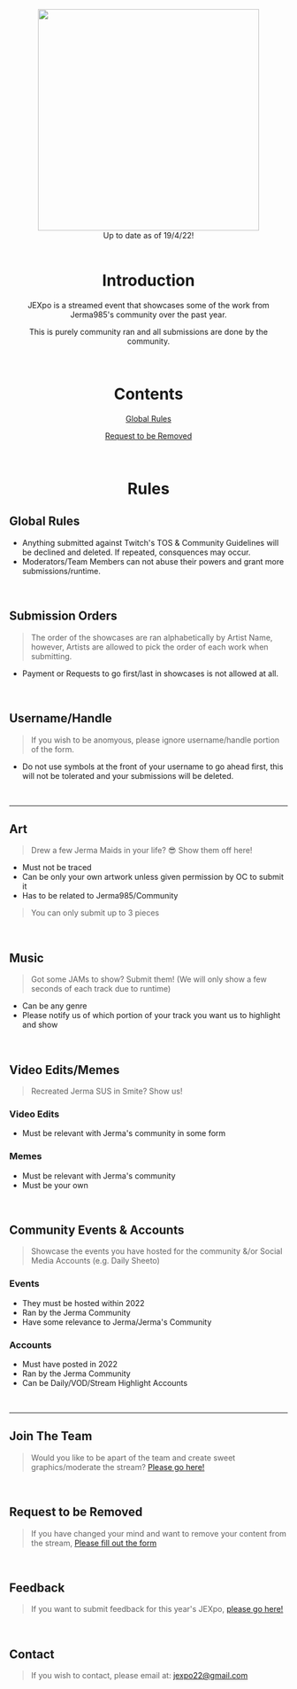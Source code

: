 <img style="display: block;margin-left: auto;margin-right: auto;" src="../assets/headers/submissionrules.png" width="400"/>
<center>Up to date as of 19/4/22!</center>
<br/>

# <center>Introduction</center>
<center>JEXpo is a streamed event that showcases some of the work from Jerma985's community over the past year.

This is purely community ran and all submissions are done by the community.</center>

<br/>

# <center>Contents</center>
[<center>Global Rules</center>](#Rules)

[<center>Request to be Removed</center>](#Request-to-be-Removed)

<br/>

# <center>Rules</center>
## Global Rules
- Anything submitted against Twitch's TOS & Community Guidelines will be declined and deleted. If repeated, consquences may occur.
- Moderators/Team Members can not abuse their powers and grant more submissions/runtime.

<br/>

## Submission Orders
> The order of the showcases are ran alphabetically by Artist Name, however, Artists are allowed to pick the order of each work when submitting.
- Payment or Requests to go first/last in showcases is not allowed at all.

<br/>

## Username/Handle
> If you wish to be anomyous, please ignore username/handle portion of the form.
- Do not use symbols at the front of your username to go ahead first, this will not be tolerated and your submissions will be deleted.

<br/>

---
## Art
>Drew a few Jerma Maids in your life? 😎 Show them off here!
- Must not be traced
- Can be only your own artwork unless given permission by OC to submit it
- Has to be related to Jerma985/Community

>You can only submit up to 3 pieces

<br/>

## Music
>Got some JAMs to show? Submit them! (We will only show a few seconds of each track due to runtime)
- Can be any genre
- Please notify us of which portion of your track you want us to highlight and show

<br/>

## Video Edits/Memes
>Recreated Jerma SUS in Smite? Show us!

### **Video Edits**
- Must be relevant with Jerma's community in some form

### **Memes**
- Must be relevant with Jerma's community
- Must be your own

<br/>

## Community Events & Accounts
>Showcase the events you have hosted for the community &/or Social Media Accounts (e.g. Daily Sheeto)

### **Events**
- They must be hosted within 2022
- Ran by the Jerma Community
- Have some relevance to Jerma/Jerma's Community

### **Accounts**
- Must have posted in 2022
- Ran by the Jerma Community
- Can be Daily/VOD/Stream Highlight Accounts

<br/>

---
## Join The Team
>Would you like to be apart of the team and create sweet graphics/moderate the stream? [Please go here!]()

<br/>

## Request to be Removed
>If you have changed your mind and want to remove your content from the stream, [Please fill out the form]()

<br/>

## Feedback
>If you want to submit feedback for this year's JEXpo, [please go here!]()

<br/>

## Contact
>If you wish to contact, please email at: [jexpo22@gmail.com](mailto:jexpo22@gmail.com)